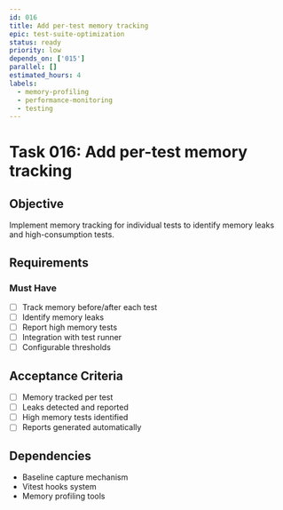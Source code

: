 ```yaml
---
id: 016
title: Add per-test memory tracking
epic: test-suite-optimization
status: ready
priority: low
depends_on: ['015']
parallel: []
estimated_hours: 4
labels:
  - memory-profiling
  - performance-monitoring
  - testing
---
```


# Task 016: Add per-test memory tracking

## Objective

Implement memory tracking for individual tests to identify memory leaks and
high-consumption tests.

## Requirements

### Must Have

- [ ] Track memory before/after each test
- [ ] Identify memory leaks
- [ ] Report high memory tests
- [ ] Integration with test runner
- [ ] Configurable thresholds

## Acceptance Criteria

- [ ] Memory tracked per test
- [ ] Leaks detected and reported
- [ ] High memory tests identified
- [ ] Reports generated automatically

## Dependencies

- Baseline capture mechanism
- Vitest hooks system
- Memory profiling tools
